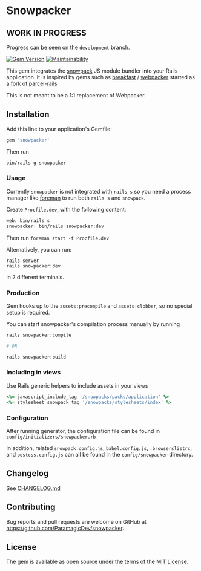 # Snowpacker

## WORK IN PROGRESS

Progress can be seen on the `development` branch.

[![Gem Version](https://badge.fury.io/rb/snowpacker.svg)](https://badge.fury.io/rb/snowpacker)
[![Maintainability](https://api.codeclimate.com/v1/badges/4b0a3f36a6b1970a88e5/maintainability)](https://codeclimate.com/github/ParamagicDev/snowpacker/maintainability)

This gem integrates the [snowpack](https://snowpack.dev/) JS module bundler into
your Rails application. It is inspired by gems such as
[breakfast](https://github.com/devlocker/breakfast) /
[webpacker](https://github.com/rails/webpacker) started as a fork of
[parcel-rails](https://github.com/michaldarda/parcel-rails)

This is not meant to be a 1:1 replacement of Webpacker.

## Installation

Add this line to your application's Gemfile:

```ruby
gem 'snowpacker'
```

Then run

```bash
bin/rails g snowpacker
```

### Usage

Currently `snowpacker` is not integrated with `rails s` so you need a process manager like [foreman](https://github.com/ddollar/foreman) to run both `rails s` and `snowpack`.

Create `Procfile.dev`, with the following content:

```bash
web: bin/rails s
snowpacker: bin/rails snowpacker:dev
```

Then run `foreman start -f Procfile.dev`

Alternatively, you can run:

```
rails server
rails snowpacker:dev
```

in 2 different terminals.

### Production

Gem hooks up to the `assets:precompile` and `assets:clobber`, so no special setup is required.

You can start snowpacker's compilation process manually by running

```bash
rails snowpacker:compile

# OR

rails snowpacker:build
```

### Including in views

Use Rails generic helpers to include assets in your views

```ruby
<%= javascript_include_tag '/snowpacks/packs/application' %>
<%= stylesheet_snowpack_tag '/snowpacks/stylesheets/index' %>
```

### Configuration

After running generator, the configuration file can be found in
`config/initializers/snowpacker.rb`

In addition, related `snowpack.config.js`, `babel.config.js`,
`.browserslistrc`, and `postcss.config.js` can all be found in the
`config/snowpacker` directory.

## Changelog

See [CHANGELOG.md](https://github.com/ParamagicDev/snowpacker/blob/master/CHANGELOG.md)

## Contributing

Bug reports and pull requests are welcome on GitHub at https://github.com/ParamagicDev/snowpacker.

## License

The gem is available as open source under the terms of the [MIT License](https://opensource.org/licenses/MIT).
